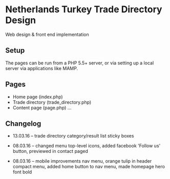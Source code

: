 # Netherlands Turkey Trade Directory Design
Web design & front end implementation


## Setup

The pages can be run from a PHP 5.5+ server, or via setting up a local server via applications like MAMP.


## Pages

* Home page (index.php)
* Trade directory (trade_directory.php)
* Content page (page.php)
...

## Changelog
* 13.03.16  – trade directory category/result list sticky boxes

* 08.03.16  –  changed menu top-level icons, added facebook 'Follow us' button, previewed in contact paged

* 08.03.16  –  mobile improvements nav menu, orange tulip in header compact menu, added home button to nav menu, made homepage hero font bold
